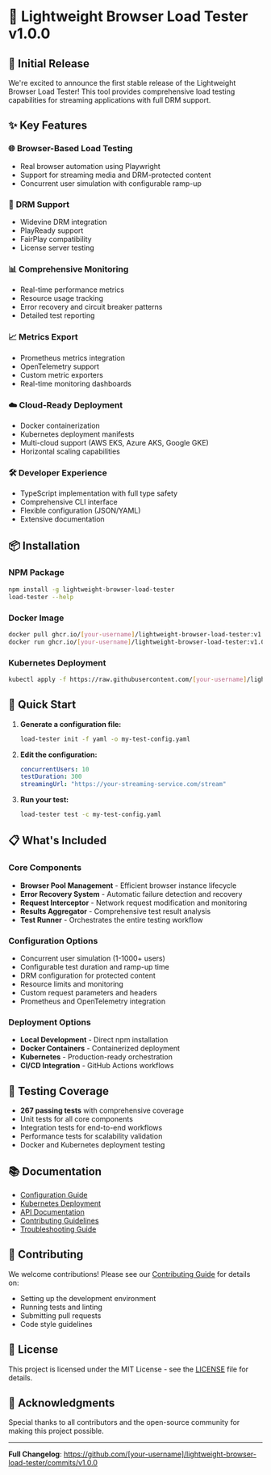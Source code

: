 # 🚀 Lightweight Browser Load Tester v1.0.0

## 🎉 Initial Release

We're excited to announce the first stable release of the Lightweight Browser Load Tester! This tool provides comprehensive load testing capabilities for streaming applications with full DRM support.

## ✨ Key Features

### 🌐 **Browser-Based Load Testing**
- Real browser automation using Playwright
- Support for streaming media and DRM-protected content
- Concurrent user simulation with configurable ramp-up

### 🔐 **DRM Support**
- Widevine DRM integration
- PlayReady support
- FairPlay compatibility
- License server testing

### 📊 **Comprehensive Monitoring**
- Real-time performance metrics
- Resource usage tracking
- Error recovery and circuit breaker patterns
- Detailed test reporting

### 📈 **Metrics Export**
- Prometheus metrics integration
- OpenTelemetry support
- Custom metric exporters
- Real-time monitoring dashboards

### ☁️ **Cloud-Ready Deployment**
- Docker containerization
- Kubernetes deployment manifests
- Multi-cloud support (AWS EKS, Azure AKS, Google GKE)
- Horizontal scaling capabilities

### 🛠️ **Developer Experience**
- TypeScript implementation with full type safety
- Comprehensive CLI interface
- Flexible configuration (JSON/YAML)
- Extensive documentation

## 📦 Installation

### NPM Package
```bash
npm install -g lightweight-browser-load-tester
load-tester --help
```

### Docker Image
```bash
docker pull ghcr.io/[your-username]/lightweight-browser-load-tester:v1.0.0
docker run ghcr.io/[your-username]/lightweight-browser-load-tester:v1.0.0 test --help
```

### Kubernetes Deployment
```bash
kubectl apply -f https://raw.githubusercontent.com/[your-username]/lightweight-browser-load-tester/main/k8s/base/
```

## 🚀 Quick Start

1. **Generate a configuration file:**
   ```bash
   load-tester init -f yaml -o my-test-config.yaml
   ```

2. **Edit the configuration:**
   ```yaml
   concurrentUsers: 10
   testDuration: 300
   streamingUrl: "https://your-streaming-service.com/stream"
   ```

3. **Run your test:**
   ```bash
   load-tester test -c my-test-config.yaml
   ```

## 📋 What's Included

### Core Components
- **Browser Pool Management** - Efficient browser instance lifecycle
- **Error Recovery System** - Automatic failure detection and recovery
- **Request Interceptor** - Network request modification and monitoring
- **Results Aggregator** - Comprehensive test result analysis
- **Test Runner** - Orchestrates the entire testing workflow

### Configuration Options
- Concurrent user simulation (1-1000+ users)
- Configurable test duration and ramp-up time
- DRM configuration for protected content
- Resource limits and monitoring
- Custom request parameters and headers
- Prometheus and OpenTelemetry integration

### Deployment Options
- **Local Development** - Direct npm installation
- **Docker Containers** - Containerized deployment
- **Kubernetes** - Production-ready orchestration
- **CI/CD Integration** - GitHub Actions workflows

## 🧪 Testing Coverage

- **267 passing tests** with comprehensive coverage
- Unit tests for all core components
- Integration tests for end-to-end workflows
- Performance tests for scalability validation
- Docker and Kubernetes deployment testing

## 📚 Documentation

- [Configuration Guide](docs/CONFIGURATION_GUIDE.md)
- [Kubernetes Deployment](docs/KUBERNETES_DEPLOYMENT.md)
- [API Documentation](API.md)
- [Contributing Guidelines](CONTRIBUTING.md)
- [Troubleshooting Guide](TROUBLESHOOTING.md)

## 🤝 Contributing

We welcome contributions! Please see our [Contributing Guide](CONTRIBUTING.md) for details on:
- Setting up the development environment
- Running tests and linting
- Submitting pull requests
- Code style guidelines

## 📄 License

This project is licensed under the MIT License - see the [LICENSE](LICENSE) file for details.

## 🙏 Acknowledgments

Special thanks to all contributors and the open-source community for making this project possible.

---

**Full Changelog**: https://github.com/[your-username]/lightweight-browser-load-tester/commits/v1.0.0